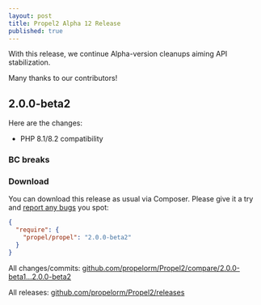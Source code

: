 ```yaml
---
layout: post
title: Propel2 Alpha 12 Release
published: true
---
```


With this release, we continue Alpha-version cleanups aiming API stabilization.

Many thanks to our contributors!

## 2.0.0-beta2

Here are the changes:

* PHP 8.1/8.2 compatibility

### BC breaks



### Download

You can download this release as usual via Composer. 
Please give it a try and [report any bugs](https://github.com/propelorm/Propel2/issues/new)
you spot:

```json
{
  "require": {
    "propel/propel": "2.0.0-beta2"
  }
}
```

All changes/commits: [github.com/propelorm/Propel2/compare/2.0.0-beta1...2.0.0-beta2](https://github.com/propelorm/Propel2/compare/2.0.0-beta1...2.0.0-beta2)

All releases: [github.com/propelorm/Propel2/releases](https://github.com/propelorm/Propel2/releases)
